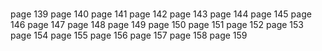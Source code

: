#

page 139
page 140
page 141
page 142
page 143
page 144
page 145
page 146
page 147
page 148
page 149
page 150
page 151
page 152
page 153
page 154
page 155
page 156
page 157
page 158
page 159
